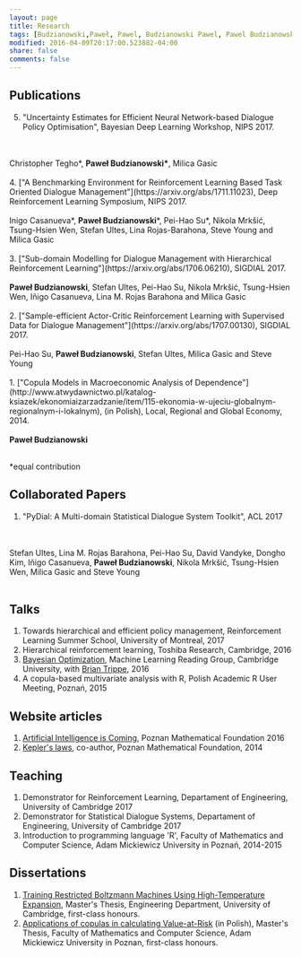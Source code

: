 ```yaml
---
layout: page
title: Research
tags: [Budzianowski,Paweł, Pawel, Budzianowski Pawel, Pawel Budzianowski, pawelbudzianowski, pawel budzianowski, research page]
modified: 2016-04-09T20:17:00.523882-04:00
share: false
comments: false
---
```


## Publications
5. "Uncertainty Estimates for Efficient Neural Network-based Dialogue Policy Optimisation", Bayesian Deep Learning Workshop, NIPS 2017.
<br />
<br />
Christopher Tegho*, <b>Paweł Budzianowski*</b>, Milica Gasic
<br />
<br />
4. ["A Benchmarking Environment for Reinforcement Learning Based Task Oriented Dialogue Management"](https://arxiv.org/abs/1711.11023), Deep Reinforcement Learning Symposium, NIPS 2017.
<br />
<br />
Inigo Casanueva*, <b>Paweł Budzianowski</b>*, Pei-Hao Su*, Nikola Mrkšić, Tsung-Hsien Wen, Stefan Ultes, Lina Rojas-Barahona, Steve Young and Milica Gasic
<br />
<br />
3. ["Sub-domain Modelling for Dialogue Management with Hierarchical Reinforcement Learning"](https://arxiv.org/abs/1706.06210), SIGDIAL 2017.
<br />
<br />
<b>Paweł Budzianowski</b>, Stefan Ultes, Pei-Hao Su, Nikola Mrkšić, Tsung-Hsien Wen, Iñigo Casanueva, Lina M. Rojas Barahona and Milica Gasic
<br />
<br />
2. ["Sample-efficient Actor-Critic Reinforcement Learning with Supervised Data for Dialogue Management"](https://arxiv.org/abs/1707.00130), SIGDIAL 2017.
<br />
<br />
Pei-Hao Su, <b>Paweł Budzianowski</b>, Stefan Ultes, Milica Gasic and Steve Young
<br />
<br />
1. ["Copula Models in Macroeconomic Analysis of Dependence"](http://www.atwydawnictwo.pl/katalog-ksiazek/ekonomiaizarzadzanie/item/115-ekonomia-w-ujeciu-globalnym-regionalnym-i-lokalnym), (in Polish), Local, Regional and Global Economy, 2014.
<br/>
<br/>
<b>Paweł Budzianowski</b>
<br />
<br />

*equal contribution

## Collaborated Papers
1. "PyDial: A Multi-domain Statistical Dialogue System Toolkit", ACL 2017 
<br />
<br />
Stefan Ultes, Lina M. Rojas Barahona, Pei-Hao Su, David Vandyke, Dongho Kim, Iñigo Casanueva, <b>Paweł Budzianowski</b>, Nikola Mrkšić, Tsung-Hsien Wen, Milica Gasic and Steve Young
<br />
<br />

## Talks
1. Towards hierarchical and efficient policy management, Reinforcement Learning Summer School, University of Montreal, 2017
2. Hierarchical reinforcement learning, Toshiba Research, Cambridge, 2016 
3. [Bayesian Optimization](https://github.com/budzianowski/budzianowski.github.io/blob/master/data/bayOptMLG.pdf), Machine Learning Reading Group, Cambridge University, with [Brian Trippe](http://www.briantrippe.com/), 2016
4. A copula-based multivariate analysis with R, Polish Academic R User Meeting, Poznań, 2015

## Website articles
1. [Artificial Intelligence is Coming](https://matematyka.poznan.pl/artykul/sztuczna-inteligencja-nadchodzi-czyli-krotki-poradnik-jak-zbudowac-inteligentna-maszyne/#easy-footnote-3), Poznan Mathematical Foundation 2016
2. [Kepler's laws](https://matematyka.poznan.pl/artykul/prawa-keplera/), co-author, Poznan Mathematical Foundation, 2014

## Teaching
1. Demonstrator for Reinforcement Learning, Departament of Engineering, University of Cambridge 2017
2. Demonstrator for Statistical Dialogue Systems, Departament of Engineering, University of Cambridge 2017
3. Introduction to programming language 'R', Faculty of Mathematics and Computer Science, Adam Mickiewicz University in Poznań, 2014-2015

## Dissertations
1. [Training Restricted Boltzmann Machines Using High-Temperature Expansion](https://github.com/budzianowski/DBN/blob/master/thesis/thesis.pdf), Master's Thesis, Engineering Department, University of Cambridge, first-class honours.
2. [Applications of copulas in calculating Value-at-Risk](https://github.com/budzianowski/budzianowski.github.io/blob/master/data/Pawe%C5%82_Budzianowski.pdf) (in Polish), Master's Thesis, Faculty of Mathematics and Computer Science, Adam Mickiewicz University in Poznan, first-class honours.

